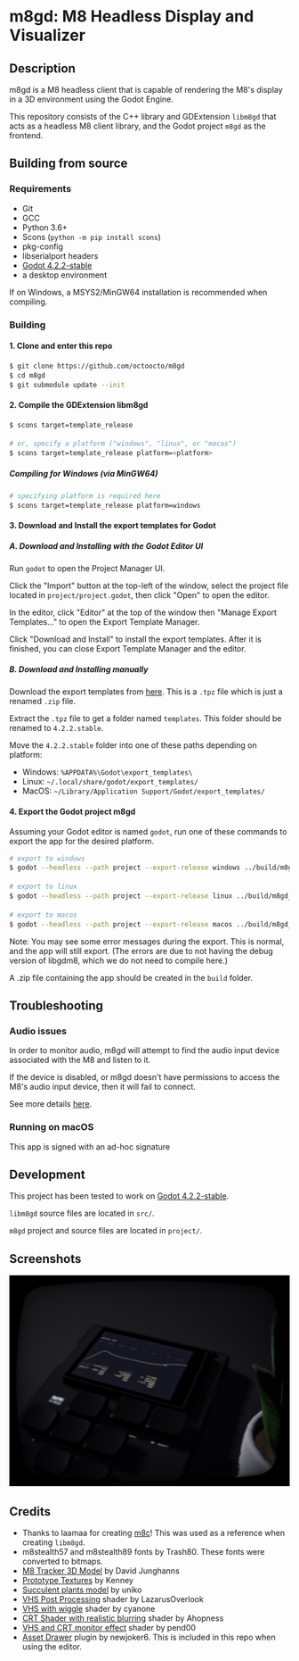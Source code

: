 
# m8gd: M8 Headless Display and Visualizer

## Description

m8gd is a M8 headless client that is capable of rendering the M8's display in a 3D environment using the Godot Engine.

This repository consists of the C++ library and GDExtension `libm8gd` that acts as a headless M8 client library, and the Godot project `m8gd` as the frontend.

## Building from source

### Requirements

- Git
- GCC
- Python 3.6+
- Scons (`python -m pip install scons`)
- pkg-config
- libserialport headers
- [Godot 4.2.2-stable](https://godotengine.org/download/archive/4.2.2-stable/)
- a desktop environment

If on Windows, a MSYS2/MinGW64 installation is recommended when compiling.

### Building

#### 1. Clone and enter this repo
```bash
$ git clone https://github.com/octoocto/m8gd
$ cd m8gd
$ git submodule update --init
```

#### 2. Compile the GDExtension libm8gd
```bash
$ scons target=template_release

# or, specify a platform ("windows", "linux", or "macos")
$ scons target=template_release platform=<platform>
```
##### Compiling for Windows (via MinGW64)
```bash
# specifying platform is required here
$ scons target=template_release platform=windows
```

#### 3. Download and Install the export templates for Godot

##### A. Download and Installing with the Godot Editor UI

Run `godot` to open the Project Manager UI.

Click the "Import" button at the top-left of the window, select the project file located in `project/project.godot`, then click "Open" to open the editor.

In the editor, click "Editor" at the top of the window then "Manage Export Templates..." to open the Export Template Manager.

Click "Download and Install" to install the export templates. After it is finished, you can close Export Template Manager and the editor.

##### B. Download and Installing manually

Download the export templates from [here](https://github.com/godotengine/godot-builds/releases/download/4.2.2-stable/Godot_v4.2.2-stable_export_templates.tpz). This is a `.tpz` file which is just a renamed `.zip` file.

Extract the `.tpz` file to get a folder named `templates`. This folder should be renamed to `4.2.2.stable`.

Move the `4.2.2.stable` folder into one of these paths depending on platform:
- Windows: `%APPDATA%\Godot\export_templates\`
- Linux: `~/.local/share/godot/export_templates/`
- MacOS: `~/Library/Application Support/Godot/export_templates/`

#### 4. Export the Godot project m8gd

Assuming your Godot editor is named `godot`, run one of these commands to export the app for the desired platform.

```sh
# export to windows
$ godot --headless --path project --export-release windows ../build/m8gd_windows.zip

# export to linux
$ godot --headless --path project --export-release linux ../build/m8gd_linux.zip

# export to macos
$ godot --headless --path project --export-release macos ../build/m8gd_macos.zip
```

Note: You may see some error messages during the export. This is normal, and the app will still export.
(The errors are due to not having the debug version of libgdm8, which we do not need to compile here.)

A .zip file containing the app should be created in the `build` folder.

## Troubleshooting

### Audio issues

In order to monitor audio, m8gd will attempt to find the audio input device associated with the M8 and listen to it.

If the device is disabled, or m8gd doesn't have permissions to access the M8's audio input device, then it will fail to connect.

See more details [here](https://docs.godotengine.org/en/4.2/classes/class_projectsettings.html#class-projectsettings-property-audio-driver-enable-input).

### Running on macOS

This app is signed with an ad-hoc signature

## Development

This project has been tested to work on [Godot 4.2.2-stable](https://godotengine.org/download/archive/4.2.2-stable/).

`libm8gd` source files are located in `src/`.

`m8gd` project and source files are located in `project/`.

## Screenshots

![screenshot](screenshot.png)

## Credits

- Thanks to laamaa for creating [m8c](https://github.com/laamaa/m8c)! This was used as a reference when creating `libm8gd`.
- m8stealth57 and m8stealth89 fonts by Trash80. These fonts were converted to bitmaps.
- [M8 Tracker 3D Model](https://sketchfab.com/3d-models/dirtywave-m8-tracker-05ba530f902e4474b0e01ae2750eec3c) by David Junghanns
- [Prototype Textures](https://kenney-assets.itch.io/prototype-textures) by Kenney
- [Succulent plants model](https://sketchfab.com/3d-models/succulent-plants-ea9a2df2a598410f9f63ba9380795f92) by uniko
- [VHS Post Processing](https://godotshaders.com/shader/vhs-post-processing/) shader by LazarusOverlook
- [VHS with wiggle](https://godotshaders.com/shader/vhs/) shader by cyanone
- [CRT Shader with realistic blurring](https://godotshaders.com/shader/crt-shader-with-realistic-blurring/) shader by Ahopness
- [VHS and CRT monitor effect](godotshaders.com/shader/VHS-and-CRT-monitor-effect) shader by pend00
- [Asset Drawer](https://github.com/newjoker6/Asset-Drawer) plugin by newjoker6. This is included in this repo when using the editor.